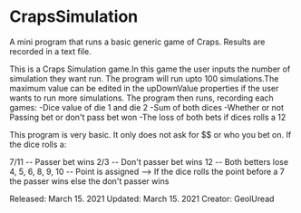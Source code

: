 # CrapsSimulation
A mini program that runs a basic generic game of Craps. Results are recorded in a text file.

This is a Craps Simulation game.In this game the user inputs the number of simulation they want run.
The program will run upto 100 simulations.The maximum value can be edited in the upDownValue properties
if the user wants to run more simulations.
The program then runs, recording each games:
-Dice value of die 1 and die 2
-Sum of both dices
-Whether or not Passing bet or don't pass bet won
-The loss of both bets if dices rolls a 12 

This program is very basic. It only does not ask for $$ or who you bet on. 
If the dice rolls a:

7/11 -- Passer bet wins
2/3 -- Don't passer bet wins
12 -- Both betters lose
4, 5, 6, 8, 9, 10 -- Point is assigned --> If the dice rolls the point before a 7 the passer wins else the don't passer wins

Released: March 15. 2021
Updated: March 15. 2021
Creator: GeolUread
